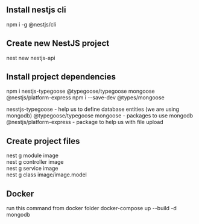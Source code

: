 ## Install nestjs cli  
npm i -g @nestjs/cli

## Create new NestJS project
nest new nestjs-api  

## Install project dependencies  
npm i nestjs-typegoose @typegoose/typegoose mongoose @nestjs/platform-express
npm i --save-dev @types/mongoose

nesstjs-typegoose - help us to define database entities (we are using mongodb)
@typegoose/typegoose mongoose - packages to use mongodb
@nestjs/platform-express - package to help us with file upload

## Create project files  
nest g module image  
nest g controller image  
nest g service image  
nest g class image/image.model

## Docker  
run this command from docker folder 
docker-compose up --build -d mongodb  
